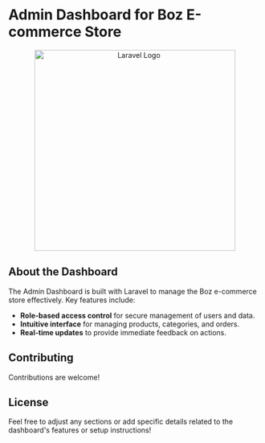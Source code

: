 # Admin Dashboard for Boz E-commerce Store

<p align="center"><a href="https://laravel.com" target="_blank"><img src="https://raw.githubusercontent.com/laravel/art/master/logo-lockup/5%20SVG/2%20CMYK/1%20Full%20Color/laravel-logolockup-cmyk-red.svg" width="400" alt="Laravel Logo"></a></p>

## About the Dashboard

The Admin Dashboard is built with Laravel to manage the Boz e-commerce store effectively. Key features include:

- **Role-based access control** for secure management of users and data.
- **Intuitive interface** for managing products, categories, and orders.
- **Real-time updates** to provide immediate feedback on actions.

## Contributing

Contributions are welcome!

## License

Feel free to adjust any sections or add specific details related to the dashboard's features or setup instructions!
